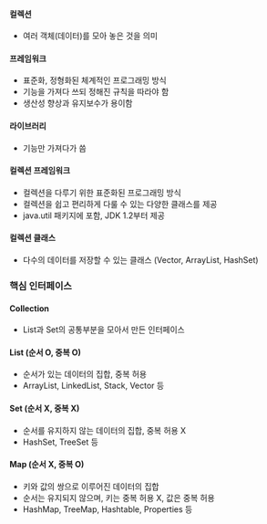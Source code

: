 #### 컬렉션
- 여러 객체(데이터)를 모아 놓은 것을 의미

#### 프레임워크
- 표준화, 정형화된 체계적인 프로그래밍 방식
- 기능을 가져다 쓰되 정해진 규칙을 따라야 함
- 생산성 향상과 유지보수가 용이함

#### 라이브러리
- 기능만 가져다가 씀

#### 컬렉션 프레임워크
- 컬렉션을 다루기 위한 표준화된 프로그래밍 방식
- 컬렉션을 쉽고 편리하게 다룰 수 있는 다양한 클래스를 제공
- java.util 패키지에 포함, JDK 1.2부터 제공

#### 컬렉션 클래스
- 다수의 데이터를 저장할 수 있는 클래스 (Vector, ArrayList, HashSet)

### 핵심 인터페이스
#### Collection
- List과 Set의 공통부분을 모아서 만든 인터페이스

#### List (순서 O, 중복 O)
- 순서가 있는 데이터의 집합, 중복 허용
- ArrayList, LinkedList, Stack, Vector 등

#### Set (순서 X, 중복 X)
- 순서를 유지하지 않는 데이터의 집합, 중복 허용 X
- HashSet, TreeSet 등

#### Map (순서 X, 중복 O)
- 키와 값의 쌍으로 이루어진 데이터의 집합
- 순서는 유지되지 않으며, 키는 중복 허용 X, 값은 중복 허용
- HashMap, TreeMap, Hashtable, Properties 등

